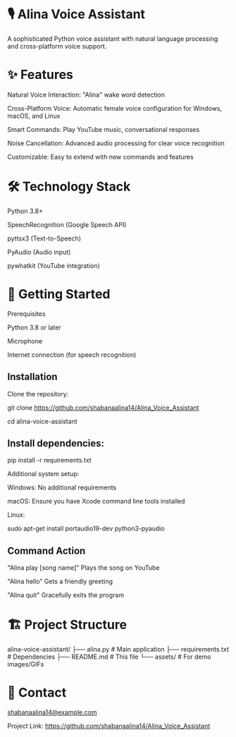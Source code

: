 # 🎙️ Alina Voice Assistant

A sophisticated Python voice assistant with natural language processing and cross-platform voice support.

# ✨ Features

Natural Voice Interaction: "Alina" wake word detection

Cross-Platform Voice: Automatic female voice configuration for Windows, macOS, and Linux

Smart Commands: Play YouTube music, conversational responses

Noise Cancellation: Advanced audio processing for clear voice recognition

Customizable: Easy to extend with new commands and features

# 🛠️ Technology Stack
Python 3.8+

SpeechRecognition (Google Speech API)

pyttsx3 (Text-to-Speech)

PyAudio (Audio input)

pywhatkit (YouTube integration)

# 🚀 Getting Started

Prerequisites

Python 3.8 or later

Microphone

Internet connection (for speech recognition)

## Installation
Clone the repository:

git clone https://github.com/shabanaalina14/Alina_Voice_Assistant

cd alina-voice-assistant

## Install dependencies:

pip install -r requirements.txt

Additional system setup:

Windows: No additional requirements

macOS: Ensure you have Xcode command line tools installed

Linux:

sudo apt-get install portaudio19-dev python3-pyaudio

## Command	Action
"Alina play [song name]"	Plays the song on YouTube

"Alina hello"	Gets a friendly greeting

"Alina quit"	Gracefully exits the program

# 🏗️ Project Structure

alina-voice-assistant/
├── alina.py                # Main application
├── requirements.txt        # Dependencies
├── README.md               # This file
└── assets/                 # For demo images/GIFs


# 📧 Contact
shabanaalina14@example.com

Project Link: https://github.com/shabanaalina14/Alina_Voice_Assistant
